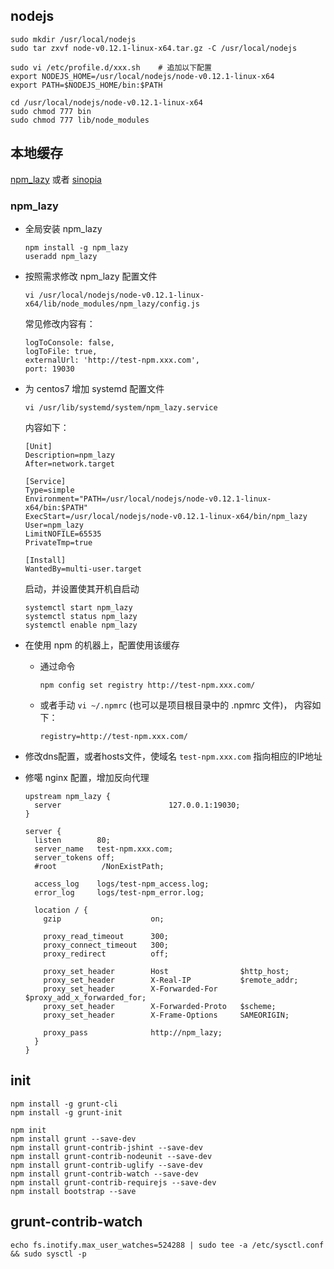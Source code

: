 ## nodejs

```
sudo mkdir /usr/local/nodejs
sudo tar zxvf node-v0.12.1-linux-x64.tar.gz -C /usr/local/nodejs

sudo vi /etc/profile.d/xxx.sh    # 追加以下配置
export NODEJS_HOME=/usr/local/nodejs/node-v0.12.1-linux-x64
export PATH=$NODEJS_HOME/bin:$PATH

cd /usr/local/nodejs/node-v0.12.1-linux-x64
sudo chmod 777 bin
sudo chmod 777 lib/node_modules
```

## 本地缓存

[npm_lazy](https://github.com/mixu/npm_lazy) 或者 [sinopia](https://github.com/rlidwka/sinopia)

### npm_lazy

* 全局安装 npm_lazy

    ```
    npm install -g npm_lazy
    useradd npm_lazy
    ```

* 按照需求修改 npm_lazy 配置文件

    ```
    vi /usr/local/nodejs/node-v0.12.1-linux-x64/lib/node_modules/npm_lazy/config.js
    ```
    
    常见修改内容有：
    
    ```
    logToConsole: false,
    logToFile: true,
    externalUrl: 'http://test-npm.xxx.com',
    port: 19030
    ```


* 为 centos7 增加 systemd 配置文件 

    ```
    vi /usr/lib/systemd/system/npm_lazy.service
    ```

    内容如下：

    ```
    [Unit]
    Description=npm_lazy
    After=network.target

    [Service]
    Type=simple
    Environment="PATH=/usr/local/nodejs/node-v0.12.1-linux-x64/bin:$PATH"
    ExecStart=/usr/local/nodejs/node-v0.12.1-linux-x64/bin/npm_lazy
    User=npm_lazy
    LimitNOFILE=65535
    PrivateTmp=true

    [Install]
    WantedBy=multi-user.target
    ```

    启动，并设置使其开机自启动
    
    ```
    systemctl start npm_lazy
    systemctl status npm_lazy
    systemctl enable npm_lazy
    ```

* 在使用 npm 的机器上，配置使用该缓存

    * 通过命令
    
        ```
        npm config set registry http://test-npm.xxx.com/
        ```
    * 或者手动 `vi ~/.npmrc`  (也可以是项目根目录中的 .npmrc 文件)， 内容如下：
    
        ```
        registry=http://test-npm.xxx.com/
        ```
        
* 修改dns配置，或者hosts文件，使域名 `test-npm.xxx.com` 指向相应的IP地址

* 修噶 nginx 配置，增加反向代理

    ```
    upstream npm_lazy {
      server                        127.0.0.1:19030;
    }

    server {
      listen        80;
      server_name   test-npm.xxx.com; 
      server_tokens off; 
      #root          /NonExistPath;

      access_log    logs/test-npm_access.log;
      error_log     logs/test-npm_error.log;

      location / {
        gzip                    on;

        proxy_read_timeout      300;
        proxy_connect_timeout   300;
        proxy_redirect          off;

        proxy_set_header        Host                $http_host;
        proxy_set_header        X-Real-IP           $remote_addr;
        proxy_set_header        X-Forwarded-For     $proxy_add_x_forwarded_for;
        proxy_set_header        X-Forwarded-Proto   $scheme;
        proxy_set_header        X-Frame-Options     SAMEORIGIN;

        proxy_pass              http://npm_lazy;
      }
    }
    ```


## init


```
npm install -g grunt-cli
npm install -g grunt-init

npm init
npm install grunt --save-dev
npm install grunt-contrib-jshint --save-dev
npm install grunt-contrib-nodeunit --save-dev
npm install grunt-contrib-uglify --save-dev
npm install grunt-contrib-watch --save-dev
npm install grunt-contrib-requirejs --save-dev
npm install bootstrap --save
```

 


	
## grunt-contrib-watch

```
echo fs.inotify.max_user_watches=524288 | sudo tee -a /etc/sysctl.conf && sudo sysctl -p
```